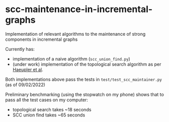 # scc-maintenance-in-incremental-graphs
Implementation of relevant algorithms to the maintenance of strong components in incremental graphs

Currently has:
- implementation of a naive algorithm (`scc_union_find.py`)
- (under work) implementation of the topological search algorithm as per [Haeupler et al](https://dl.acm.org/doi/10.1145/2071379.2071382).

Both implementations above pass the tests in `test/test_scc_maintainer.py` (as of 09/02/2022)

Preliminary benchmarking (using the stopwatch on my phone) shows that to pass all the test cases on my computer:
- topological search takes ~18 seconds
- SCC union find takes ~65 seconds
